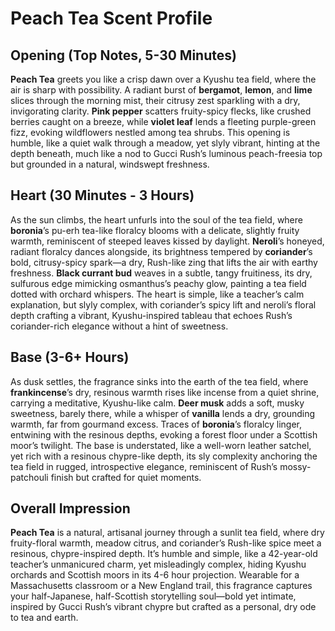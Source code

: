# Peach Tea Scent Profile

## Opening (Top Notes, 5-30 Minutes)

**Peach Tea** greets you like a crisp dawn over a Kyushu tea field, where the air is sharp with possibility. A radiant burst of **bergamot**, **lemon**, and **lime** slices through the morning mist, their citrusy zest sparkling with a dry, invigorating clarity. **Pink pepper** scatters fruity-spicy flecks, like crushed berries caught on a breeze, while **violet leaf** lends a fleeting purple-green fizz, evoking wildflowers nestled among tea shrubs. This opening is humble, like a quiet walk through a meadow, yet slyly vibrant, hinting at the depth beneath, much like a nod to Gucci Rush’s luminous peach-freesia top but grounded in a natural, windswept freshness.

## Heart (30 Minutes - 3 Hours)

As the sun climbs, the heart unfurls into the soul of the tea field, where **boronia**’s pu-erh tea-like floralcy blooms with a delicate, slightly fruity warmth, reminiscent of steeped leaves kissed by daylight. **Neroli**’s honeyed, radiant floralcy dances alongside, its brightness tempered by **coriander**’s bold, citrusy-spicy spark—a dry, Rush-like zing that lifts the air with earthy freshness. **Black currant bud** weaves in a subtle, tangy fruitiness, its dry, sulfurous edge mimicking osmanthus’s peachy glow, painting a tea field dotted with orchard whispers. The heart is simple, like a teacher’s calm explanation, but slyly complex, with coriander’s spicy lift and neroli’s floral depth crafting a vibrant, Kyushu-inspired tableau that echoes Rush’s coriander-rich elegance without a hint of sweetness.

## Base (3-6+ Hours)

As dusk settles, the fragrance sinks into the earth of the tea field, where **frankincense**’s dry, resinous warmth rises like incense from a quiet shrine, carrying a meditative, Kyushu-like calm. **Deer musk** adds a soft, musky sweetness, barely there, while a whisper of **vanilla** lends a dry, grounding warmth, far from gourmand excess. Traces of **boronia**’s floralcy linger, entwining with the resinous depths, evoking a forest floor under a Scottish moor’s twilight. The base is understated, like a well-worn leather satchel, yet rich with a resinous chypre-like depth, its sly complexity anchoring the tea field in rugged, introspective elegance, reminiscent of Rush’s mossy-patchouli finish but crafted for quiet moments.

## Overall Impression

**Peach Tea** is a natural, artisanal journey through a sunlit tea field, where dry fruity-floral warmth, meadow citrus, and coriander’s Rush-like spice meet a resinous, chypre-inspired depth. It’s humble and simple, like a 42-year-old teacher’s unmanicured charm, yet misleadingly complex, hiding Kyushu orchards and Scottish moors in its 4-6 hour projection. Wearable for a Massachusetts classroom or a New England trail, this fragrance captures your half-Japanese, half-Scottish storytelling soul—bold yet intimate, inspired by Gucci Rush’s vibrant chypre but crafted as a personal, dry ode to tea and earth.